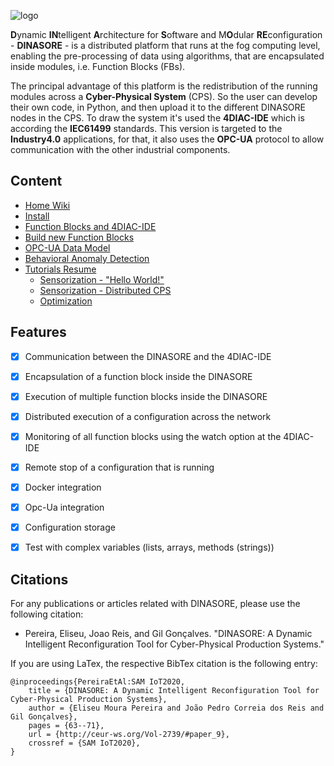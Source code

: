 ![logo](https://github.com/DIGI2-FEUP/dinasore/wiki/images/logo.png)


**D**ynamic **IN**telligent **A**rchitecture for **S**oftware and M**O**dular **RE**configuration - **DINASORE** - is a distributed platform that runs at the fog computing level, enabling the pre-processing of data using algorithms, that are encapsulated inside modules, i.e. Function Blocks (FBs).

The principal advantage of this platform is the redistribution of the running modules across a **Cyber-Physical System** (CPS). So the user can develop their own code, in Python, and then upload it to the different DINASORE nodes in the CPS. To draw the system it's used the **4DIAC-IDE** which is according the **IEC61499** standards. This version is targeted to the **Industry4.0** applications, for that, it also uses the **OPC-UA** protocol to allow communication with the other industrial components.

## Content

* [Home Wiki](https://github.com/DIGI2-FEUP/dinasore/wiki)
* [Install](https://github.com/DIGI2-FEUP/dinasore/wiki/1.-Install)
* [Function Blocks and 4DIAC-IDE](https://github.com/DIGI2-FEUP/dinasore/wiki/2.-Function-Blocks-and-4DIAC)
* [Build new Function Blocks](https://github.com/DIGI2-FEUP/dinasore/wiki/2.1.-Build-new-Function-Blocks)
* [OPC-UA Data Model](https://github.com/DIGI2-FEUP/dinasore/wiki/2.3.-OPC-UA-Data-Model)
* [Behavioral Anomaly Detection](https://github.com/DIGI2-FEUP/dinasore/wiki/2.2.-Behavioral-Anomaly-Detection-functionality)
* [Tutorials Resume](https://github.com/DIGI2-FEUP/dinasore/wiki/3.-Tutorials-Resume)
  * [Sensorization - "Hello World!"](https://github.com/DIGI2-FEUP/dinasore/wiki/3.1.-Hands-On:-Sensorization-"Hello-World!")
  * [Sensorization - Distributed CPS](https://github.com/DIGI2-FEUP/dinasore/wiki/3.2.-Hands-On:-Distributed-Sensorization)
  * [Optimization](https://github.com/DIGI2-FEUP/dinasore/wiki/3.3.-Hands-On:-Optimization)

## Features
- [x] Communication between the DINASORE and the 4DIAC-IDE 
- [x] Encapsulation of a function block inside the DINASORE
- [x] Execution of multiple function blocks inside the DINASORE
- [x] Distributed execution of a configuration across the network
- [x] Monitoring of all function blocks using the watch option at the 4DIAC-IDE
- [x] Remote stop of a configuration that is running
- [x] Docker integration
- [x] Opc-Ua integration
- [x] Configuration storage
- [x] Test with complex variables (lists, arrays, methods (strings))


## Citations

For any publications or articles related with DINASORE, please use the following citation:

- Pereira, Eliseu, Joao Reis, and Gil Gonçalves. "DINASORE: A Dynamic Intelligent Reconfiguration Tool for Cyber-Physical Production Systems."

If you are using LaTex, the respective BibTex citation is the following entry: 

```
@inproceedings{PereiraEtAl:SAM IoT2020,
    title = {DINASORE: A Dynamic Intelligent Reconfiguration Tool for Cyber-Physical Production Systems},
    author = {Eliseu Moura Pereira and João Pedro Correia dos Reis and Gil Gonçalves},
    pages = {63--71},
    url = {http://ceur-ws.org/Vol-2739/#paper_9},
    crossref = {SAM IoT2020},
}
```

